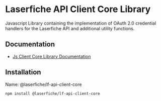 # Laserfiche API Client Core Library
Javascript Library containing the implementation of OAuth 2.0 credential handlers for the Laserfiche API  and additional utility functions.

## Documentation
- [Js Client Core Library Documentation](https://developer.laserfiche.com/client_reference/lf-api-client-core-js/docs/1.x/index.html)

## Installation

Name: @laserfiche/lf-api-client-core
```bash
npm install @laserfiche/lf-api-client-core
```
